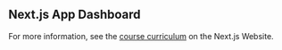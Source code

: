 ## Next.js App Dashboard

For more information, see the [course curriculum](https://nextjs.org/learn) on the Next.js Website.
